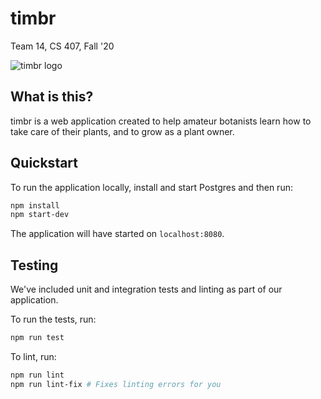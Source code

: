 # timbr
Team 14, CS 407, Fall '20

![timbr logo](./.docs/logo.png)

## What is this?

timbr is a web application created to help amateur botanists learn how to take care of their plants, and to grow as a plant owner.

## Quickstart

To run the application locally, install and start Postgres and then run:

```bash
npm install
npm start-dev
```

The application will have started on `localhost:8080`.

## Testing

We've included unit and integration tests and linting as part of our application.

To run the tests, run:
```bash
npm run test
```

To lint, run:
```bash
npm run lint
npm run lint-fix # Fixes linting errors for you
```
